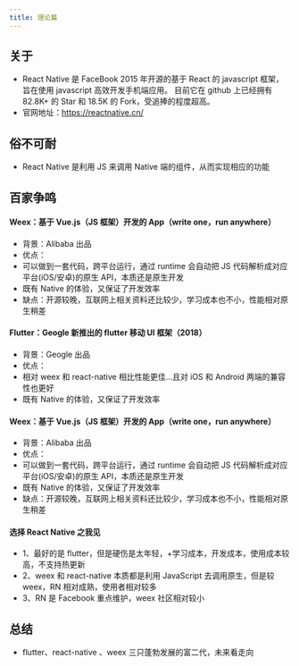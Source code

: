 ```yaml
---
title: 理论篇
---
```


## 关于

- React Native 是 FaceBook 2015 年开源的基于 React 的 javascript 框架，旨在使用 javascript 高效开发手机端应用。 目前它在 github 上已经拥有 82.8K+ 的 Star 和 18.5K 的 Fork，受追捧的程度超高。
- 官网地址：https://reactnative.cn/

<!-- ```js
import React, { useState } from 'react';
import { View, Text, TouchableOpacity } from 'react-native';
const Children = props => {
	const { defaultValue } = props; //接收
	const [count, setCount] = useState(defaultValue); //state初始化
	return (
		<View style={{ marginTop: 100 }}>
			<Text>{count}</Text>
			{/*控制自身状态按钮，点击增加1*/}
			<TouchableOpacity onPress={() => setCount(count + 1)}>
				<Text>点击+1</Text>
			</TouchableOpacity>
			{/*传递自身状态值给父组件，接收父组件传递的函数参数运行并将count作为参数传递回去*/}
			<TouchableOpacity onPress={() => props.get(count)}>
				<Text>获取</Text>
			</TouchableOpacity>
		</View>
	);
};
``` -->

## 俗不可耐

- React Native 是利用 JS 来调用 Native 端的组件，从而实现相应的功能


<!-- ```js
const Parent = props => {
  const [value, setValue] = useState(10);
  return (
    <>
      {/*注入参数*/}
      <Children defaultValue={10} get={v => setValue(v)} />
      {/*实时显示获取到的值*/}
      <Text>父组件中获取的count{value}</Text>
    </>
  );
};
export default Parent;
``` -->

## 百家争鸣

#### Weex：基于 Vue.js（JS 框架）开发的 App（write one，run anywhere）

- 背景：Alibaba 出品
- 优点：
- 可以做到一套代码，跨平台运行，通过 runtime 会自动把 JS 代码解析成对应平台(iOS/安卓)的原生 API，本质还是原生开发
- 既有 Native 的体验，又保证了开发效率
- 缺点：开源较晚，互联网上相关资料还比较少，学习成本也不小，性能相对原生稍差

#### Flutter：Geogle 新推出的 flutter 移动 UI 框架（2018）

- 背景：Geogle 出品
- 优点：
- 相对 weex 和 react-native 相比性能更佳...且对 iOS 和 Android 两端的兼容性也更好
- 既有 Native 的体验，又保证了开发效率

#### Weex：基于 Vue.js（JS 框架）开发的 App（write one，run anywhere）

- 背景：Alibaba 出品
- 优点：
- 可以做到一套代码，跨平台运行，通过 runtime 会自动把 JS 代码解析成对应平台(iOS/安卓)的原生 API，本质还是原生开发
- 既有 Native 的体验，又保证了开发效率
- 缺点：开源较晚，互联网上相关资料还比较少，学习成本也不小，性能相对原生稍差

#### 选择 React Native 之我见

- 1、最好的是 flutter，但是硬伤是太年轻，+学习成本，开发成本，使用成本较高，不支持热更新
- 2、weex 和 react-native 本质都是利用 JavaScript 去调用原生，但是较 weex，RN 相对成熟，使用者相对较多
- 3、RN 是 Facebook 重点维护，weex 社区相对较小

## 总结

- flutter、react-native 、weex 三只蓬勃发展的富二代，未来看走向

<!-- <div style="text-align:center;">
  <img src="https://xjq-blog.oss-cn-shenzhen.aliyuncs.com/blog/ReactNative/component-communication.gif"/>
</div> -->

